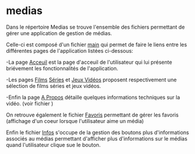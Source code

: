 # medias

Dans le répertoire Medias se trouve l'ensemble des fichiers permettant de gérer une application de gestion de médias.

Celle-ci est composé d'un fichier [main](https://github.com/hugovanhille/uv-AMSE-2022/blob/main/medias/lib/main.dart) qui permet de faire le liens entre les différentes pages de l'application listées ci-dessous:

-La page [Acceuil](https://github.com/hugovanhille/uv-AMSE-2022/blob/main/medias/lib/Acceuil.dart) est la page d'acceuil de l'utilisateur qui lui présente briévement les fonctionnalités de l'application. 

-Les pages [Films](https://github.com/hugovanhille/uv-AMSE-2022/blob/main/medias/lib/Films.dart) [Séries](https://github.com/hugovanhille/uv-AMSE-2022/blob/main/medias/lib/Series.dart) et [Jeux Vidéos](https://github.com/hugovanhille/uv-AMSE-2022/blob/main/medias/lib/JeuxVideos.dart) proposent respectivement une sélection de films séries et jeux vidéos. 

-Enfin la page [A Propos](https://github.com/hugovanhille/uv-AMSE-2022/blob/main/medias/lib/A_Propos.dart) détaille quelques informations techniques sur la vidéo. (voir fichier )

On retrouve également le fichier [Favoris](https://github.com/hugovanhille/uv-AMSE-2022/blob/main/medias/lib/Favoris.dart) permettant de gérer les favoris (affichage d'un coeur lorsque l'utilisateur aime un média)

Enfin le fichier [Infos](https://github.com/hugovanhille/uv-AMSE-2022/blob/main/medias/lib/Infos.dart) s'occupe de la gestion des boutons plus d'informations associés au médias permettant d'afficher plus d'informations sur le médias quand l'utilisateur clique sue le bouton.
